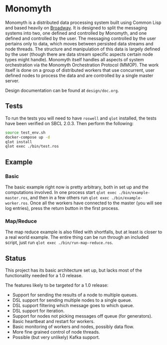 # Monomyth

Monomyth is a distributed data processing system built using Common Lisp and
based heavily on [Broadway](https://hexdocs.pm/broadway/Broadway.html).
It is designed to split the messaging systems into two, one defined and
controlled by Monomyth, and one defined and controlled by the user.
The messaging controlled by the user pertains only to data, which moves between
persisted data streams and node threads.
The structure and manipulation of this data is largely defined by the user
(though there are data stream specific aspects certain node types might handle).
Monomyth itself handles all aspects of system orchestration via the Monomyth
Orchestration Protocol (MMOP).
The work itself is done on a group of distributed workers that use concurrent,
user defined nodes to process the data and are controlled by a single master server.

Design documentation can be found at `design/doc.org`.

## Tests

To run the tests you will need to have `roswell` and `qlot` installed, the tests
have been verified on SBCL 2.0.3.
Then perform the following:
```bash
source test_env.sh
docker-compose up -d
qlot install
qlot exec ./bin/test.ros
```

## Example

### Basic

The basic example right now is pretty arbitrary, both in set up and the
computations involved.
In one process start `qlot exec ./bin/example-master.ros`, and then in a few
others run `qlot exec ./bin/example-worker.ros`.
Once all the workers have connected to the master (you will see log entries),
press the return button in the first process.

### Map/Reduce

The map reduce example is also filled with shortfalls, but at least is closer to
a real world example.
The entire thing can be run through an included script, just run
`qlot exec ./bin/run-map-reduce.ros`.

## Status

This project has its basic architecture set up, but lacks most of the functionality
needed for a 1.0 release.

The features likely to be targeted for a 1.0 release:
- Support for sending the results of a node to multiple queues.
- DSL support for sending multiple nodes to a single queue.
- DSL support filtering which message goes to which queue.
- DSL support for iteration.
- Support for nodes not picking messages off queue (for generators).
- Basic heartbeat and restart for workers.
- Basic monitoring of workers and nodes, possibly data flow.
- More fine grained control of node threads.
- Possible (but very unlikely) Kafka support.
